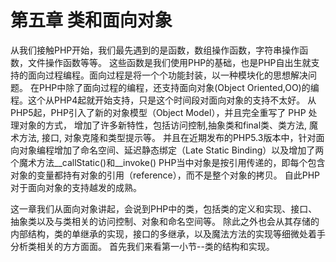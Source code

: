 # 第五章 类和面向对象

从我们接触PHP开始，我们最先遇到的是函数，数组操作函数，字符串操作函数，文件操作函数等等。
这些函数是我们使用PHP的基础，也是PHP自出生就支持的面向过程编程。面向过程是将一个个功能封装，以一种模块化的思想解决问题。
在PHP中除了面向过程的编程，还支持面向对象(Object Oriented,OO)的编程。这个从PHP4起就开始支持，只是这个时间段对面向对象的支持不太好。
从PHP5起，PHP引入了新的对象模型（Object Model），并且完全重写了 PHP 处理对象的方式，
增加了许多新特性，包括访问控制,抽象类和final类、类方法, 魔术方法, 接口, 对象克隆和类型提示等。
并且在近期发布的PHP5.3版本中，针对面向对象编程增加了命名空间、延迟静态绑定（Late Static Binding）以及增加了两个魔术方法__callStatic()和__invoke()
PHP当中对象是按引用传递的，即每个包含对象的变量都持有对象的引用（reference），而不是整个对象的拷贝。
自此PHP对于面向对象的支持越发的成熟。

这一章我们从面向对象讲起，会说到PHP中的类，包括类的定义和实现、接口、抽象类以及与类相关的访问控制、对象和命名空间等。
除此之外也会从其存储的内部结构，类的单继承的实现，接口的多继承，以及魔法方法的实现等细微处着手分析类相关的方方面面。
首先我们来看第一小节--类的结构和实现。

